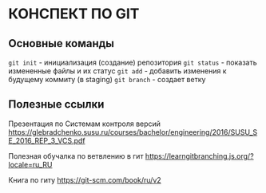 ﻿# КОНСПЕКТ ПО GIT

## Основные команды

`git init` - инициализация (создание) репозитория
`git status` - показать измененные файлы и их статус
`git add` - добавить изменения к будущему коммиту (в staging)
`git branch` - создает ветку

## Полезные ссылки

Презентация по Системам контроля версий
https://glebradchenko.susu.ru/courses/bachelor/engineering/2016/SUSU_SE_2016_REP_3_VCS.pdf

Полезная обучалка по ветвлению в гит
https://learngitbranching.js.org/?locale=ru_RU

Книга по гиту
https://git-scm.com/book/ru/v2
